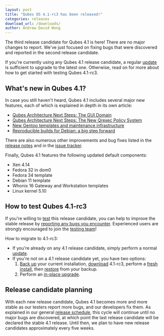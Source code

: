 ```yaml
---
layout: post
title: "Qubes OS 4.1-rc3 has been released!"
categories: releases
download_url: /downloads/
author: Andrew David Wong
---
```


The third release candidate for Qubes 4.1 is here! There are no major
changes to report. We've just focused on fixing bugs that were
discovered and reported in the second release candidate.

If you're currently using any Qubes 4.1 release candidate, a
regular [update] is sufficient to upgrade to the latest one. Otherwise,
read on for more about how to get started with testing Qubes 4.1-rc3.


What's new in Qubes 4.1?
------------------------

In case you still haven't heard, Qubes 4.1 includes several major new
features, each of which is explained in depth in its own article:

- [Qubes Architecture Next Steps: The GUI Domain]
- [Qubes Architecture Next Steps: The New Qrexec Policy System]
- [New Gentoo templates and maintenance infrastructure]
- [Reproducible builds for Debian: a big step forward]

There are also  numerous other improvements and bug fixes listed in the
[release notes] and in the [issue tracker].

Finally, Qubes 4.1 features the following updated default components:

- Xen 4.14
- Fedora 32 in dom0
- Fedora 34 template
- Debian 11 template
- Whonix 16 Gateway and Workstation templates
- Linux kernel 5.10


How to test Qubes 4.1-rc3
-------------------------

If you're willing to [test] this release candidate, you can help to
improve the stable release by [reporting any bugs you encounter].
Experienced users are strongly encouraged to join the [testing team]!

How to migrate to 4.1-rc3:

- If you're already on any 4.1 release candidate, simply perform a
  normal [update].
- If you're not on a 4.1 release candidate yet, you have two options:
  1. [Back up] your current installation, [download] 4.1-rc3, perform a
     [fresh install], then [restore] from your backup.
  2. Perform an [in-place upgrade].


Release candidate planning
--------------------------

With each new release candidate, Qubes 4.1 becomes more and more stable
as our testers report more bugs, and our developers fix them. As
explained in our general [release schedule], this cycle will continue
until no major bugs are discovered, at which point the last release
candidate will be declared the stable 4.1 release. Until then, we plan
to have new release candidates approximately every five weeks.


[update]: /doc/how-to-update/
[Qubes Architecture Next Steps: The GUI Domain]: /news/2020/03/18/gui-domain/
[Qubes Architecture Next Steps: The New Qrexec Policy System]: /news/2020/06/22/new-qrexec-policy-system/
[New Gentoo templates and maintenance infrastructure]: /news/2020/10/05/new-gentoo-templates-and-maintenance-infrastructure/
[Reproducible builds for Debian: a big step forward]: /news/2021/10/08/reproducible-builds-for-debian-a-big-step-forward/
[release notes]: /doc/releases/4.1/release-notes/
[issue tracker]: https://github.com/QubesOS/qubes-issues/issues?q=milestone%3A%22Release+4.1%22+is%3Aclosed+-label%3A%22R%3A+duplicate%22+-label%3A%22R%3A+invalid%22+-label%3A%22R%3A+cannot+reproduce%22+-label%3A%22R%3A+not+an+issue%22+-label%3A%22R%3A+not+our+bug%22+-label%3A%22R%3A+won%27t+do%22+-label%3A%22R%3A+won%27t+fix%22+
[download]: /downloads/
[test]: /doc/testing/
[reporting any bugs you encounter]: /doc/issue-tracking/
[testing team]: https://forum.qubes-os.org/t/joining-the-testing-team/5190
[Back up]: https://qubes-doc-rst.readthedocs.io/en/latest/user/how-to-guides/how-to-back-up-restore-and-migrate.html#creating-a-backup
[fresh install]: /doc/installation-guide/
[restore]: https://qubes-doc-rst.readthedocs.io/en/latest/user/how-to-guides/how-to-back-up-restore-and-migrate.html#restoring-from-a-backup
[in-place upgrade]: /doc/upgrade/4.1/
[release schedule]: https://qubes-doc-rst.readthedocs.io/en/latest/developer/releases/version-scheme.html#release-schedule
